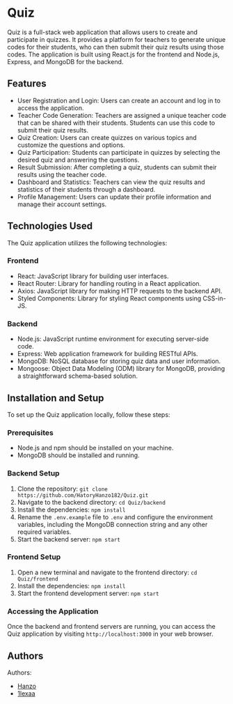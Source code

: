 # Quiz

Quiz is a full-stack web application that allows users to create and participate in quizzes. It provides a platform for teachers to generate unique codes for their students, who can then submit their quiz results using those codes. The application is built using React.js for the frontend and Node.js, Express, and MongoDB for the backend.

## Features

- User Registration and Login: Users can create an account and log in to access the application.
- Teacher Code Generation: Teachers are assigned a unique teacher code that can be shared with their students. Students can use this code to submit their quiz results.
- Quiz Creation: Users can create quizzes on various topics and customize the questions and options.
- Quiz Participation: Students can participate in quizzes by selecting the desired quiz and answering the questions.
- Result Submission: After completing a quiz, students can submit their results using the teacher code.
- Dashboard and Statistics: Teachers can view the quiz results and statistics of their students through a dashboard.
- Profile Management: Users can update their profile information and manage their account settings.

## Technologies Used

The Quiz application utilizes the following technologies:

### Frontend

- React: JavaScript library for building user interfaces.
- React Router: Library for handling routing in a React application.
- Axios: JavaScript library for making HTTP requests to the backend API.
- Styled Components: Library for styling React components using CSS-in-JS.

### Backend

- Node.js: JavaScript runtime environment for executing server-side code.
- Express: Web application framework for building RESTful APIs.
- MongoDB: NoSQL database for storing quiz data and user information.
- Mongoose: Object Data Modeling (ODM) library for MongoDB, providing a straightforward schema-based solution.

## Installation and Setup

To set up the Quiz application locally, follow these steps:

### Prerequisites

- Node.js and npm should be installed on your machine.
- MongoDB should be installed and running.

### Backend Setup

1. Clone the repository: `git clone https://github.com/HatoryHanzo182/Quiz.git`
2. Navigate to the backend directory: `cd Quiz/backend`
3. Install the dependencies: `npm install`
4. Rename the `.env.example` file to `.env` and configure the environment variables, including the MongoDB connection string and any other required variables.
5. Start the backend server: `npm start`

### Frontend Setup

1. Open a new terminal and navigate to the frontend directory: `cd Quiz/frontend`
2. Install the dependencies: `npm install`
3. Start the frontend development server: `npm start`

### Accessing the Application

Once the backend and frontend servers are running, you can access the Quiz application by visiting `http://localhost:3000` in your web browser.

## Authors
Authors:
- [Hanzo](https://github.com/HatoryHanzo182)
- [1lexaa](https://github.com/1lexaa)